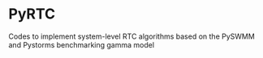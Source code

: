 # PyRTC
Codes to implement system-level RTC algorithms based on the PySWMM and Pystorms benchmarking gamma model
